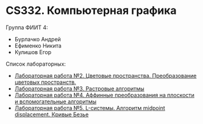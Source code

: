 # CS332. Компьютерная графика 

Группа ФИИТ 4:
- Бурлачко Андрей
- Ефименко Никита
- Кулишов Егор

Список лабораторных:
- [Лабораторная работа №2. Цветовые пространства. Преобразование цветовых пространств.](https://github.com/ssvjugg/ComputerGraphics/tree/main/lab2)
- [Лабораторная работа №3. Растровые алгоритмы](https://github.com/ssvjugg/ComputerGraphics/tree/main/lab3)
- [Лабораторная работа №4. Аффинные преобразования на плоскости и вспомогательные алгоритмы](https://github.com/ssvjugg/ComputerGraphics/tree/main/lab4)
- [Лабораторная работа №5. L-системы. Алгоритм midpoint displacement. Кривые Безье](https://github.com/ssvjugg/ComputerGraphics/tree/main/lab5)
